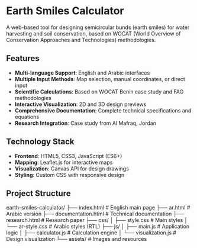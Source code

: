 # Earth Smiles Calculator

A web-based tool for designing semicircular bunds (earth smiles) for water harvesting and soil conservation, based on WOCAT (World Overview of Conservation Approaches and Technologies) methodologies.

## Features

- **Multi-language Support**: English and Arabic interfaces
- **Multiple Input Methods**: Map selection, manual coordinates, or direct input
- **Scientific Calculations**: Based on WOCAT Benin case study and FAO methodologies
- **Interactive Visualization**: 2D and 3D design previews
- **Comprehensive Documentation**: Complete technical specifications and equations
- **Research Integration**: Case study from Al Mafraq, Jordan

## Technology Stack

- **Frontend**: HTML5, CSS3, JavaScript (ES6+)
- **Mapping**: Leaflet.js for interactive maps
- **Visualization**: Canvas API for design drawings
- **Styling**: Custom CSS with responsive design

## Project Structure
earth-smiles-calculator/
├── index.html # English main page
├── ar.html # Arabic version
├── documentation.html # Technical documentation
├── research.html # Research paper
├── css/
│ ├── style.css # Main styles
│ └── ar-style.css # Arabic styles (RTL)
├── js/
│ ├── main.js # Application logic
│ ├── calculator.js # Calculation engine
│ └── visualization.js # Design visualization
└── assets/ # Images and resources
